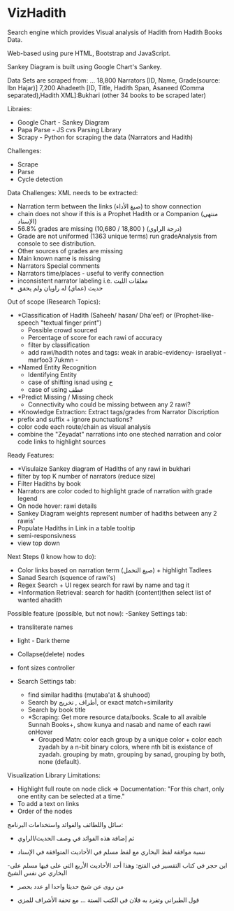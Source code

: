 # VizHadith
Search engine which provides Visual analysis of Hadith from Hadith Books Data.

Web-based using pure HTML, Bootstrap and JavaScript.

Sankey Diagram is built using Google Chart's Sankey.

Data Sets are scraped from: ...
18,800 Narrators [ID, Name, Grade(source: Ibn Hajar)]
7,200  Ahadeeth [ID, Title, Hadith Span, Asaneed (Comma separated),Hadith XML]:Bukhari (other 34 books to be scraped later)

Libraies:
- Google Chart - Sankey Diagram
- Papa Parse - JS cvs Parsing Library
- Scrapy - Python for scraping the data (Narrators and Hadith)

Challenges:
- Scrape
- Parse
- Cycle detection

Data Challenges:
XML needs to be extracted:
  - Narration term between the links (صيغ الأداء) to show connection
  - chain does not show if this is a Prophet Hadith or a Companion (منتهى الإسناد)
- 56.8% grades are missing (10,680 / 18,800 ) (درجة الراوي)
- Grade are not uniformed (1363 unique terms) run gradeAnalysis from console to see distribution.
- Other sources of grades are missing
- Main known name is missing
- Narrators Special comments
- Narrators time/places - useful to verify connection
- inconsistent narrator labeling i.e. معلقات الليث 
- حديث (عماي) له راويان ولم يحقق

Out of scope (Research Topics):
- *Classification of Hadith (Saheeh/ hasan/ Dha'eef) or (Prophet-like-speech "textual finger print")
  - Possible crowd sourced
  - Percentage of score for each rawi of accuracy
  - filter by classification
  - add rawi/hadith notes and tags: weak in arabic-evidency- israeliyat - marfoo3 7ukmn - 
- *Named Entity Recognition
  - Identifying Entity
  - case of shifting isnad using ح
  - case of using عطف
- *Predict Missing / Missing check
  - Connectivity who could be missing between any 2 rawi?
- *Knowledge Extraction: Extract tags/grades from Narrator Discription
- prefix and suffix + ignore punctuations?
- color code each route/chain as visual analysis
- combine the "Zeyadat" narrations into one steched narration and color code links to highlight sources

Ready Features:
- *Visulaize Sankey diagram of Hadiths of any rawi in bukhari
- filter by top K number of narrators (reduce size)
- Filter Hadiths by book
- Narrators are color coded to highlight grade of narration with grade legend
- On node hover: rawi details
- Sankey Diagram weights represent number of hadiths between any 2 rawis'
- Populate Hadiths in Link in a table tooltip
- semi-responsivness
- view top down

Next Steps (I know how to do):
- Color links based on narration term (صيغ التخمل) + highlight Tadlees
- Sanad Search (squence of rawi's)
- Regex Search + UI regex search for rawi by name and tag it
- *Information Retrieval: search for hadith (content)then select list of wanted ahadith

Possible feature (possible, but not now):
-Sankey Settings tab:
  - transliterate names
  - light - Dark theme
  - Collapse(delete) nodes
  - font sizes controller
  
- Search Settings tab:
  - find similar hadiths (mutaba'at & shuhood)
  - Search by أطراف , تخريج, or exact match+similarity
  - Search by book title
  - *Scraping: Get more resource data/books. Scale to all avaible Sunnah Books+, show kunya and nasab and name of each rawi onHover
    - Grouped Matn: color each group by a unique color + color each zyadah by a n-bit binary colors,  where nth bit is existance of zyadah. grouping by matn, grouping by sanad, grouping by both, none (default).

Visualization Library Limitations:
- Highlight full route on node click => Documentation: "For this chart, only one entity can be selected at a time."
- To add a text on links
- Order of the nodes

سائل واللطائف والفوائد واستخدامات البرنامج:
* ثم إضافة هذه الفوائد في وصف الحديث/الراوي

- نسبة موافقة لفظ البخاري مع لفظ مسلم في الأحاديث المتوافقة في الإسناد

-ابن حجر في كتاب التفسير في الفتح:
وهذا أحد الأحاديث الأربع التي على فيها مسلم على البخاري عن نفس الشيخ

- من روى عن شيخ حديثا واحدا او عدد بحصر

* قول الطبراني وتفرد به فلان في الكتب الستة ... مع تحفة الأشراف للمزي
